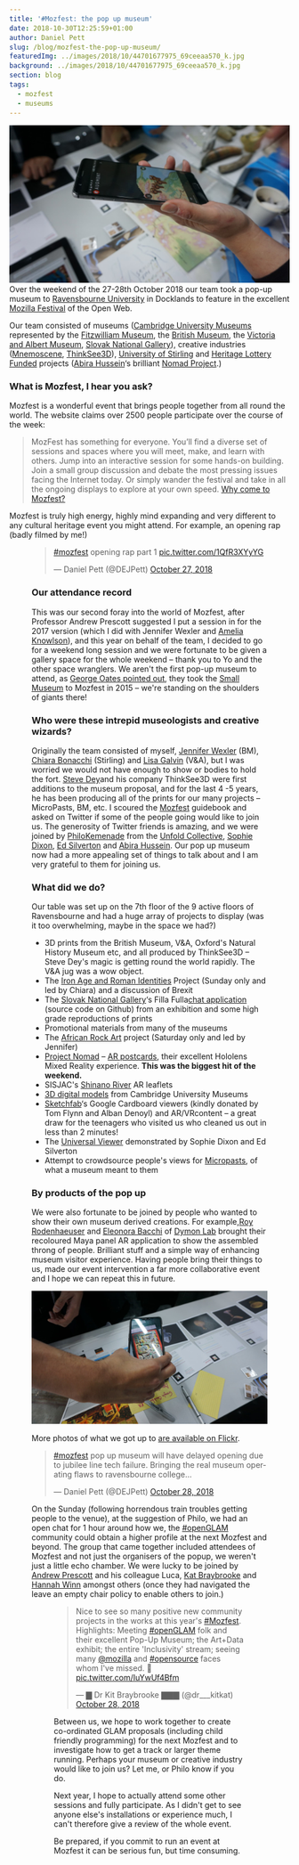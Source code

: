 ```yaml
---
title: '#Mozfest: the pop up museum'
date: 2018-10-30T12:25:59+01:00
author: Daniel Pett
slug: /blog/mozfest-the-pop-up-museum/
featuredImg: ../images/2018/10/44701677975_69ceeaa570_k.jpg
background: ../images/2018/10/44701677975_69ceeaa570_k.jpg
section: blog
tags:
  - mozfest
  - museums
---
```

![](../images/2018/10/44701677975_69ceeaa570_k.jpg)
Over the weekend of the 27-28th October 2018 our team took a pop-up museum to [Ravensbourne University](https://www.ravensbourne.ac.uk) in Docklands to feature in the excellent [Mozilla Festival](https://mozillafestival.org/) of the Open Web. 

Our team consisted of museums ([Cambridge University Museums](https://www.museums.cam.ac.uk) represented by the [Fitzwilliam Museum](https://www.fitzmuseum.cam.ac.uk/), the [British Museum](https://britishmuseum.org), the [Victoria and Albert Museum](https://www.vam.ac.uk/), [Slovak National Gallery](https://www.sng.sk/en)), creative industries ([Mnemoscene](https://mnemoscene.io/), [ThinkSee3D](https://www.thinksee3d.com/)), [University of Stirling](https://www.stir.ac.uk/) and [Heritage Lottery Funded](https://www.hlf.org.uk/) projects ([Abira Hussein](https://twitter.com/AbiraHussein)‘s brilliant [Nomad Project](https://nomad-project.co.uk/).)

### What is Mozfest, I hear you ask?

Mozfest is a wonderful event that brings people together from all round the world. The website claims over 2500 people participate over the course of the week:

> MozFest has something for everyone. You’ll find a diverse set of sessions and spaces where you will meet, make, and learn with others. Jump into an interactive session for some hands-on building. Join a small group discussion and debate the most pressing issues facing the Internet today. Or simply wander the festival and take in all the ongoing displays to explore at your own speed. [Why come to Mozfest?](https://mozillafestival.org/why-come-to-mozfest)

Mozfest is truly high energy, highly mind expanding and very different to any cultural heritage event you might attend. For example, an opening rap (badly filmed by me!)<figure class="wp-block-embed-twitter wp-block-embed is-type-rich is-provider-twitter">

<blockquote class="twitter-tweet" data-lang="en"><p lang="en" dir="ltr"><a href="https://twitter.com/hashtag/mozfest?src=hash&amp;ref_src=twsrc%5Etfw">#mozfest</a> opening rap part 1 <a href="https://t.co/1QfR3XYyYG">pic.twitter.com/1QfR3XYyYG</a></p>&mdash; Daniel Pett (@DEJPett) <a href="https://twitter.com/DEJPett/status/1056275200252264449?ref_src=twsrc%5Etfw">October 27, 2018</a></blockquote>
<script async src="https://platform.twitter.com/widgets.js" charset="utf-8"></script>


### Our attendance record

This was our second foray into the world of Mozfest, after Professor Andrew Prescott suggested I put a session in for the 2017 version (which I did with Jennifer Wexler and [Amelia Knowlson](http://ameliaknowlson.com/)), and this year on behalf of the team, I decided to go for a weekend long session and we were fortunate to be given a gallery space for the whole weekend &#8211; thank you to Yo and the other space wranglers. We aren't the first pop-up museum to attend, as [George Oates pointed out](https://twitter.com/ukglo/status/1056502154440130560), they took the [Small Museum](https://thesmallmuseum.org/2015/11/14/the-small-museum-v2/) to Mozfest in 2015 &#8211; we're standing on the shoulders of giants there!

### Who were these intrepid museologists and creative wizards?

Originally the team consisted of myself, [Jennifer Wexler](https://twitter.com/JWexlerBM) (BM), [Chiara Bonacchi](https://twitter.com/ChBonacchi) (Stirling) and [Lisa Galvin](https://twitter.com/LisaGalvin_) (V&A), but I was worried we would not have enough to show or bodies to hold the fort. [Steve Dey](https://twitter.com/thinksee3d)and his company ThinkSee3D were first additions to the museum proposal, and for the last 4 -5 years, he has been producing all of the prints for our many projects &#8211; MicroPasts, BM, etc. I scoured the [Mozfest](https://mozillafestival.org/) guidebook and asked on Twitter if some of the people going would like to join us. The generosity of Twitter friends is amazing, and we were joined by [PhiloKemenade](https://twitter.com/phivk) from the [Unfold Collective](http://unfold.is/), [Sophie Dixon](https://twitter.com/SophieDixon1), [Ed Silverton](https://twitter.com/edsilv) and [Abira Hussein](https://twitter.com/AbiraHussein). Our pop up museum now had a more appealing set of things to talk about and I am very grateful to them for joining us.

### What did we do?

Our table was set up on the 7th floor of the 9 active floors of Ravensbourne and had a huge array of projects to display (was it too overwhelming, maybe in the space we had?)

* 3D prints from the British Museum, V&A, Oxford's Natural History Museum etc, and all produced by ThinkSee3D &#8211; Steve Dey's magic is getting round the world rapidly. The V&A jug was a wow object.
* The [Iron Age and Roman Identities](http://ancientidentities.org/) Project (Sunday only and led by Chiara) and a discussion of Brexit
* The [Slovak National Gallery](https://sng.sk/)&#8216;s Filla Fulla[chat application](https://fillafulla.sng.sk/) (source code on Github) from an exhibition and some high grade reproductions of prints
* Promotional materials from many of the museums
* The [African Rock Art](https://africanrockart.britishmuseum.org) project (Saturday only and led by Jennifer)
* [Project Nomad](https://nomad-project.co.uk/) &#8211; [AR postcards](https://nomad-project.co.uk/ar), their excellent Hololens Mixed Reality experience. **This was the biggest hit of the weekend.**
* SISJAC's [Shinano River](http://sainsbury-institute.org/research/archaeology-and-heritage/shinano-river/) AR leaflets
* [3D digital models](https://sketchfab.com/danielpett/collections/university-of-cambridge-museums) from Cambridge University Museums
* [Sketchfab](https://sketchfab.com)&#8216;s Google Cardboard viewers (kindly donated by Tom Flynn and Alban Denoyl) and AR/VRcontent &#8211; a great draw for the teenagers who visited us who cleaned us out in less than 2 minutes!
* The [Universal Viewer](http://universalviewer.io) demonstrated by Sophie Dixon and Ed Silverton
* Attempt to crowdsource people's views for [Micropasts](https://micropasts.org), of what a museum meant to them

### By products of the pop up

We were also fortunate to be joined by people who wanted to show their own museum derived creations. For example,[Roy Rodenhaeuser](https://twitter.com/RoyRodenhaeuser) and [Eleonora Bacchi](https://twitter.com/EleonoraBacchi) of [Dymon Lab](https://www.dymonlab.com/) brought their recoloured Maya panel AR application to show the assembled throng of people. Brilliant stuff and a simple way of enhancing museum visitor experience. Having people bring their things to us, made our event intervention a far more collaborative event and I hope we can repeat this in future.

![Roy Shows off his tools](../images/2018/10/43797819330_3916327fd1_k.jpg)

More photos of what we got up to [are available on Flickr](https://www.flickr.com/photos/dankate/albums/72157702805961974).

<div class="row justify-content-center bg-light my-3">
        <blockquote class="twitter-tweet" data-width="500" data-dnt="true">
        <p lang="en" dir="ltr">
            <a href="https://twitter.com/hashtag/mozfest?src=hash&ref_src=twsrc%5Etfw">#mozfest</a> pop up museum will have delayed opening due to jubilee line tech failure. Bringing the real museum operating flaws to ravensbourne college&#8230;
        </p>&mdash; Daniel Pett (@DEJPett)
        <a href="https://twitter.com/DEJPett/status/1056494441320595456?ref_src=twsrc%5Etfw">October 28, 2018</a>
    </blockquote>
</div>

On the Sunday (following horrendous train troubles getting people to the venue), at the suggestion of Philo, we had an open chat for 1 hour around how we, the [#openGLAM](https://openglam.org/) community could obtain a higher profile at the next Mozfest and beyond. The group that came together included attendees of Mozfest and not just the organisers of the popup, we weren't just a little echo chamber. We were lucky to be joined by [Andrew Prescott](https://twitter.com/Ajprescott) and his colleague Luca, [Kat Braybrooke](https://twitter.com/codekat) and [Hannah Winn](https://twitter.com/HannahWinn3) amongst others (once they had navigated the leave an empty chair policy to enable others to join.)<figure class="wp-block-embed-twitter wp-block-embed is-type-rich is-provider-twitter">

<blockquote class="twitter-tweet"><p lang="en" dir="ltr">Nice to see so many positive new community projects in the works at this year&#39;s <a href="https://twitter.com/hashtag/Mozfest?src=hash&amp;ref_src=twsrc%5Etfw">#Mozfest</a>. Highlights: Meeting <a href="https://twitter.com/hashtag/openGLAM?src=hash&amp;ref_src=twsrc%5Etfw">#openGLAM</a> folk and their excellent Pop-Up Museum; the Art+Data exhibit; the entire &#39;Inclusivity&#39; stream; seeing many <a href="https://twitter.com/mozilla?ref_src=twsrc%5Etfw">@mozilla</a> and <a href="https://twitter.com/hashtag/opensource?src=hash&amp;ref_src=twsrc%5Etfw">#opensource</a> faces whom I&#39;ve missed. 🎉 <a href="https://t.co/IuYwUf4Bfm">pic.twitter.com/IuYwUf4Bfm</a></p>&mdash; ▇ Dr Kit Braybrooke ▇▇▇ (@dr___kitkat) <a href="https://twitter.com/dr___kitkat/status/1056596037060755457?ref_src=twsrc%5Etfw">October 28, 2018</a></blockquote> <script async src="https://platform.twitter.com/widgets.js" charset="utf-8"></script>

Between us, we hope to work together to create co-ordinated GLAM proposals (including child friendly programming) for the next Mozfest and to investigate how to get a track or larger theme running. Perhaps your museum or creative industry would like to join us? Let me, or Philo know if you do.

Next year, I hope to actually attend some other sessions and fully participate. As I didn't get to see anyone else's installations or experience much, I can't therefore give a review of the whole event.

Be prepared, if you commit to run an event at Mozfest it can be serious fun, but time consuming.
